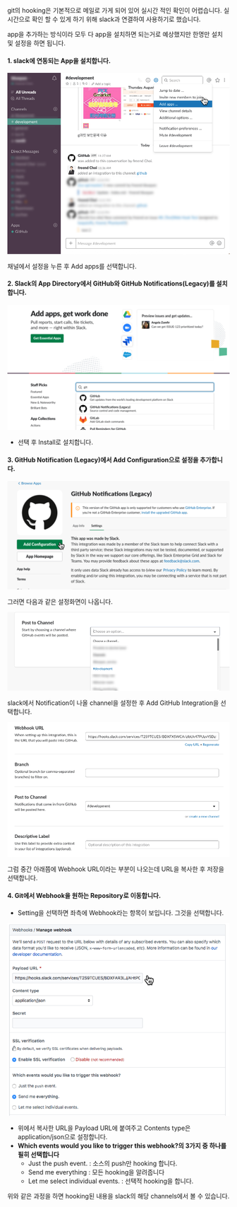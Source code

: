 git의 hooking은 기본적으로 메일로 가게 되어 있어 실시간 적인 확인이 어렵습니다.
실시간으로 확인 할 수 있게 하기 위해 slack과 연결하여 사용하기로 했습니다.

app을 추가하는 방식이라 모두 다 app을 설치하면 되는거로 예상했지만 한명만 설치 및 설정을 하면 됩니다.

#### 1. slack에 연동되는 App을 설치합니다.

![app 설치](Image/step01.png)

채널에서 설정을 누른 후 Add apps를 선택합니다.

#### 2. Slack의 App Directory에서 GitHub와 GitHub Notifications(Legacy)를 설치합니다.

![app Directory](image/step02.png)

- 선택 후 Install로 설치합니다.

#### 3. GitHub Notification (Legacy)에서 Add Configuration으로 설정을 추가합니다.

![](Image/step03.png)

그러면 다음과 같은 설정화면이 나옵니다.

![](Image/step04.png)

slack에서 Notification이 나올 channel을 설정한 후 Add GitHub Integration을 선택합니다.

![](Image/step05.png)

그럼 중간 아래쯤에 Webhook URL이라는 부분이 나오는데 URL을 복사한 후 저장을 선택합니다.

#### 4. Git에서 Webhook을 원하는 Repository로 이동합니다.

- Setting을 선택하면 좌측에 Webhook라는 항목이 보입니다. 그것을 선택합니다.

![](Image/step06.png)

- 위에서 복사한 URL을 Payload URL에 붙여주고 Contents type은 application/json으로 설정합니다.
- **Which events would you like to trigger this webhook?의 3가지 중 하나를 필히 선택합니다**
  - Just the push event. : 소스의 push만 hooking 합니다.
  - Send me everything : 모든 hooking을 알려줍니다
  - Let me select individual events. : 선택적 hooking을 합니다.

위와 같은 과정을 하면 hooking된 내용을 slack의 해당 channels에서 볼 수 있습니다.